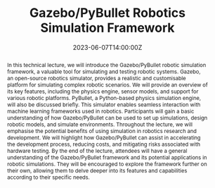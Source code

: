 ---
title: 'Gazebo/PyBullet Robotics Simulation Framework'

event:  Space Robotics Training Program
event_url: 

show_date: false

location: Bangalore
# address:
#   street: 450 Serra Mall
#   city: Stanford
#   region: CA
#   postcode: '94305'
#   country: United States

summary: 'Space Robotics Training Program at U R Rao Satellite Centre (URSC), Bangalore, formerly known as ISRO Satellite Centre (ISAC)'

abstract: "In this technical lecture, we will introduce the Gazebo/PyBullet robotic simulation framework, a valuable tool for simulating and testing robotic systems. Gazebo, an open-source robotics simulator, provides a realistic and customisable platform for simulating complex robotic scenarios. We will provide an overview of its key features, including the physics engine, sensor models, and support for various robotic platforms.

PyBullet, a Python-based physics simulation engine, will also be discussed briefly. This simulator enables seamless interaction with machine learning frameworks used in robotics. Participants will gain a basic understanding of how Gazebo/PyBullet can be used to set up simulations, design robotic models, and simulate environments.

Throughout the lecture, we will emphasise the potential benefits of using simulation in robotics research and development. We will highlight how Gazebo/PyBullet can assist in accelerating the development process, reducing costs, and mitigating risks associated with hardware testing.

By the end of the lecture, attendees will have a general understanding of the Gazebo/PyBullet framework and its potential applications in robotic simulations. They will be encouraged to explore the framework further on their own, allowing them to delve deeper into its features and capabilities according to their specific needs."

# Talk start and end times.
#   End time can optionally be hidden by prefixing the line with `#`.
date: '2023-06-07T14:00:00Z'
# date_end: '2030-06-01T15:00:00Z'
# all_day: false

# Schedule page publish date (NOT talk date).
# publishDate: '2017-01-01T00:00:00Z'

authors: []
tags: []

# Is this a featured talk? (true/false)
featured: false

# image:
#   caption: 'Image credit: [**Unsplash**](https://unsplash.com/photos/bzdhc5b3Bxs)'
#   focal_point: Right

# links:
#   - icon: twitter
#     icon_pack: fab
#     name: Follow
#     url: https://twitter.com/georgecushen
url_code: ''
url_pdf: ''
url_slides: 'https://docs.google.com/presentation/d/e/2PACX-1vSID17jzh4LMCloeCJbQkeQ1d-xdu-08ZCrPamucooDTdRB27mJJtdH4pty1ibqEiUQ7Dgne2GUQWjv/pub?start=false&loop=false&delayms=3000'
url_video: ''

# Markdown Slides (optional).
#   Associate this talk with Markdown slides.
#   Simply enter your slide deck's filename without extension.
#   E.g. `slides = "example-slides"` references `content/slides/example-slides.md`.
#   Otherwise, set `slides = ""`.
# slides: example

# Projects (optional).
#   Associate this post with one or more of your projects.
#   Simply enter your project's folder or file name without extension.
#   E.g. `projects = ["internal-project"]` references `content/project/deep-learning/index.md`.
#   Otherwise, set `projects = []`.
# projects:
#   - example
---